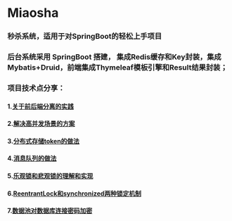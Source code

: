 # Miaosha
### 秒杀系统，适用于对SpringBoot的轻松上手项目
### 后台系统采用 SpringBoot 搭建， 集成Redis缓存和Key封装，集成Mybatis+Druid，前端集成Thymeleaf模板引擎和Result结果封装；
### 项目技术点分享：
#### 1.[关于前后端分离的实践](https://github.com/SK-Keith/Miaosha.git/docs/spilt.md)
#### 2.[解决高并发场景的方案](https://github.com/SK-Keith/Queue.git/src/src\javaUtil\Concurrent\ArrayQueue)
#### 3.[分布式存储token的做法](https://github.com/SK-Keith/Queue.git/src/src\javaUtil\Concurrent\ArrayQueue)
#### 4.[消息队列的做法](https://github.com/SK-Keith/Queue.git/src/src\javaUtil\Concurrent\ArrayQueue)
#### 5.[乐观锁和悲观锁的理解和实现](https://github.com/SK-Keith/Queue.git/src/src\javaUtil\Concurrent\ArrayQueue)
#### 6.[ReentrantLock和synchronized两种锁定机制](https://github.com/SK-Keith/Queue.git/src/src\javaUtil\Concurrent\ArrayQueue)
#### 7.[数据池对数据库连接密码加密](https://github.com/SK-Keith/Queue.git/src/src\javaUtil\Concurrent\ArrayQueue)


